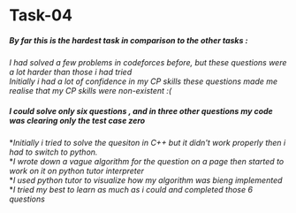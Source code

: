 # Task-04
##### By far this is the hardest task in comparison to the other tasks :

_I had solved a few problems in codeforces before, but these questions were a lot harder than those i had tried_<br>
_Initially i had a lot of confidence in my CP skills these questions made me realise that my CP skills were non-existent :(_<br>

##### I could solve only six questions , and in three other questions my code was clearing only the test case zero

*_Initially i tried to solve the quesiton in C++ but it didn't work properly then i had to switch to python._<br>
*_I wrote down a vague algorithm for the question on a page then started to work on it on python tutor interpreter_<br>
*_I used python tutor to visualize how my algorithm was bieng implemented_<br>
*_I tried my best to learn as much as i could and completed those 6 questions_





